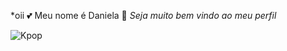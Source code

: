 *oii 💕 
Meu nome é Daniela 🐾
*Seja muito bem vindo ao meu perfil*

![Kpop](https://media1.tenor.com/m/1CzKPSu72psAAAAC/tinytan-bts.gif)
